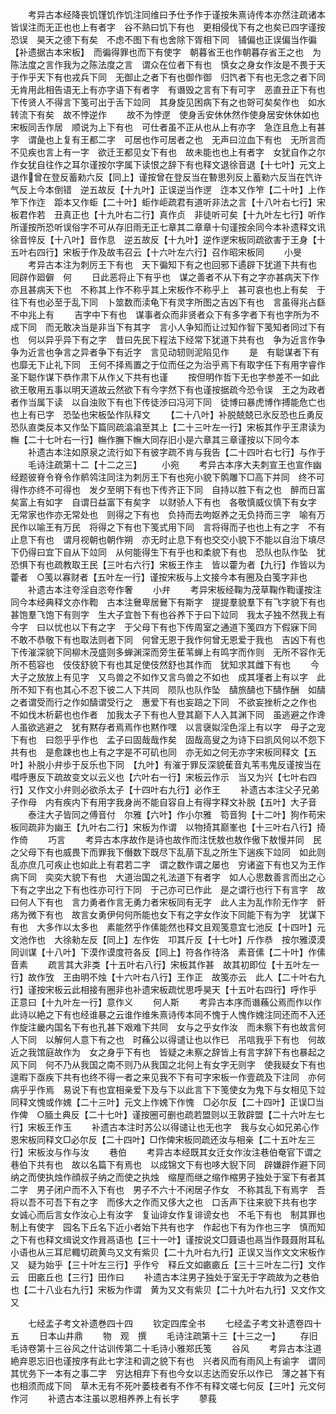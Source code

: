 <!-- { "loadSidebar": true } -->
　　考异古本经降丧饥馑饥作饥注同维曰予仕予作于谨按朱熹诗传本亦然注疏诸本皆误注而无正也也上有者字　谷不熟曰饥下有也　更相侵伐下有之也矣已四字谨按恐误　昊天之德下有矣　不虑不图下有也舍除下胥相下同　铺偏也正误偏当作徧【补遗据古本宋板】　而徧得罪也而下有使字　朝暮省王也作朝暮存省王之也　为陈法度之言作我为之陈法度之言　谓众在位者下有也　慎女之身女作汝是不畏于天于作乎天下有也戎兵下同　无御止之者下有也御作御　归饩者下有也无念之者下同无肯用此相告语无上有亦字语下有者字　有谮毁之言有下有可字　恶直丑正下有也下传贤人不得言下笺可出于舌下竝同　其身旋见困病下有之也哿可矣矣作也　如水转流下有矣　故不悖逆作
　　故不为悖遻　使身舌安休休然作使身居安休休如也宋板同舌作居　顺说为上下有也　可仕者虽不正从也从上有亦字　急迮且危上有甚字　谓彘也上复有王都二字　可居也作可居者之也　无声曰泣血下有也　无所言而不见疾也言上有一字　欲迁王都见女下有也　故未能也也上有者字　女犹自作之尔作女犹自往作之耳尔谨按尔字属下读恨之辞下有也释文退徐音退【十七叶】元文上退作曾在登反蓄勑六反【同上】谨按曾在登反当在暬思列反上蓄勑六反当在饩许气反上今本倒错　逆五故反【十九叶】正误逆当作遻　迮本又作笮【二十叶】上作笮下作迮　距本又作蚷【二十叶】蚷作岠疏君有道听非法之言【十八叶右七行】宋板君作若　丑真正也【十九叶右二行】真作贞　非徒听可矣【十九叶左七行】听作所谨按所恐听误俗字不可从存旧雨无正七章其二章章十句谨按余同今本补遗释文讯徐音悴反【十八叶】音作息　逆五故反【十九叶】逆作遻宋板同疏欲害于王身【十五叶右四行】宋板于作及故韦召云【十六叶左六行】召作昭宋板同
　　小旻
　　考异古本注为刺厉王下有也　天下徧知下有之也回邪下遹辟下犹道下共有也　囘辟作廻僻　何
　　日此恶将止下有乎也　谋之善者不从下有之字亦甚病天下作亦且甚病天下也　不称其上作不称乎其上宋板作不称乎上　甚可哀也也上有矣　于往下有也必至于乱下同　卜筮数而渎龟下有灵字所图之吉凶下有也　言虽得兆占繇不中兆上有
　　吉字中下有也　谋事者众而非贤者众下有多字者下有也字所为不成下同　而无敢决当是非当下有其字　言小人争知而让过知作智下笺知者同过下有也　何以异乎异下有之字　昔曰先民下程法下经常下犹道下共有也　争为近言作争争为近言也争言之异者争下有近字　言见动轫则泥陷见作
　　是　有聪谋者下有也靡无下止礼下同　王何不择焉置之于位而任之为治乎焉下有取字任下有用字睿作圣下聪作谋下恭作肃下从作乂下共有也谨
　　按但明作哲下无也字参差不一如此　欲王敬用五事以明天道故云然欲下有今字然下有也谨按据疏今恐令误　王之为政者者作当属下读　以自浊败下有也下传徒渉曰冯河下同　徒博曰暴虎博作搏能危亡也也上有已字　恐坠也宋板坠作队释文
　　【二十八叶】补脱兢兢已氷反恐也丘勇反恐队直类反本又作坠下篇同疏潝潝至其上【二十三叶左一行】宋板其作乎王肃读为幠【二十七叶右一行】幠作膴下幠大同存旧小是六章其三章谨按以下同今本
　　补遗古本注如原泉之流行如下有彼字疏不肯与我告【二十四叶右七行】与作于
　　毛诗注疏第十二【十二之三】
　　小宛
　　考异古本序大夫刺宣王也宣作幽经题彼脊令脊令作鹡鸰注同注为刺厉王下有也宛小貌下鹘雕下□高下并同　终不可得作亦终不可得也　发夕至明下有也下传齐正下同　自持以胜下有之也　醉而日富矣富上有如字　自谓日益富下有矣字　以财骄人下有也　各敬慎威仪慎下有女字　无常家也作亦无常处也　则得之下有也　负持而去呴妪养之无负持而三字　喻有万民作以喻王有万民　将得之下有也下笺式用下同　言将得而子也也上有之字　不有止息下有也　谓月视朝也朝作朔　亦无时止息下有也交交小貌下不能以自治下填尽下仍得曰宜下自从下竝同　从何能得生下有乎也和柔貌下有也　恐队也队作坠　犹恐惧下有也疏教取王民【三叶右六行】宋板王作主　皆以藿为者【九行】作皆以为藿者　○笺以寡财者【五叶左一行】谨按宋板与上文接今本有圈及白笺字非也
　　补遗古本注夸淫自恣夸作奢
　　小弁
　　考异宋板经鞠为茂草鞠作鞫谨按注同今本经典释文亦作鞫　古本注鸒卑居鸒下有斯字　提提羣貌羣下有飞字貌下有也　甚饱羣飞饱下有则字　生大子宜咎下有也谷养下于曰下竝同　我太子独不然我上有今字　曰以忧也以下有之字　于父母下有也下传周室之通道下笺四方下假寐下同　不敢不恭敬下有也取法则者下同　何曾无恩于我作何曾无恩爱于我也　吉凶下有也下传漼深貌下同柳木茂盛则多蝉渊深而旁生萑苇蝉上有鸣字而作则　无所不容作无所不苞容也　伎伎舒貌下有也其足使伎然舒也其作而　犹知求其雌下有也
　　今大子之放放上有见字　又鸟兽之不如作又言鸟兽之不如也　成其墐者上有以字　此所不知下有也其心不忍下彼二人下共同　陨队也队作坠　醻旅醻也下醻作酬　如醻之者谓受而行之作如醻谓受行之　惠爱下有也妄踣之下同　不欲妄挫析之之作也　不如伐木析薪也也作者　加我太子下有也人登其巅下人入其渊下同　虽逃避之作谗人虽欲逃避之　犹有黙存者焉焉作也黙作嘿　以言襃姒淫色淫上有以字　母子之宠下有也　曰怨乎乎作也　孟子曰固哉哉作矣　固哉高叟之为诗下曰凯风何以不怨下共有也　是愈踈也也上有之字是不可矶也同　亦无如之何无亦字宋板同释文【五叶】补脱小弁歩于反乐也下同　【九叶】有漼于罪反深貌萑音丸苇韦鬼反谨按当在嘒呼惠反下疏故变文以云义也【六叶右一行】宋板云作示　当又为兴【七叶右四行】又作文小弁则必欲杀太子【十四叶右九行】必作王
　　补遗古本注父子兄弟子作母　内有疾内下有用字我身尚不能自容自上有得字释文补脱【五叶】大子音
　　泰注大子皆同之傅音付　尔雅【六叶】作小尔雅　笱音狗【十二叶】狗作苟宋板同疏非为幽王【九叶右二行】宋板为作谓　以物掎其巅峯也【十三叶右八行】掎作倚
　　巧言
　　考异古本序故作是诗也故作而注怃敖也敖作傲下敖慢并同　民之父母下有也威畏下而罪我下僭数下既尽下乱萠下乱之所生下遄疾下竝同　如此则乱亦庶几可疾止也如此上有君若二字　谓之数作谓之屡也　穷诸盗下有也又为王作病下同　奕奕大貌下有也　大道治国之礼法道下有者字　如人心思数善言而出之心下有之字出之下有也徃亦可行下同　于己亦可已作此　是之谓行也行下有言字　故曰何人下有也　言力勇者作言无勇力者宋板同有无字　此人主为乱作阶无作字　骭疡为微下有也　故言女勇伊何何所能也女下有之字女作汝下同能下有为字　犹谋下有也　大多作以太多也　素能然乎作傃能然也释文且观笺意宜七池反【十四叶】元文池作也　大徐勑左反【同上】左作佐　卭其斤反【十七叶】斤作恭　按尔雅漠漠同训谋【十八叶】下漠作谟度符各反【同上】符各作待洛　素音傃【二十叶】作傃音素
　　疏言其大非类【十五叶右八行】宋板其作甚　故其初即位【十五叶左一行】故作攷　王由明不烛【十六叶右八行】王作正　故笺亦云　此人【二十叶右九行】谨按宋板云此相接有圈非也补遗宋板疏忧思呼昊天【十五叶右四行】呼作乎　正意曰【十九叶左一行】意作义
　　何人斯
　　考异古本序而谮蘓公焉而作以作此诗以絶之下有也经谁暴之云谁作维朱熹诗传本同不愧于人愧作媿注同还而不入还作旋注畿内国名下有也孔甚下艰难下共同　女与之乎女作汝　而未察下有也故言何人下同　以解何人意下有之也　时蘓公以得谴让也以作已　吊唁我乎下有也　何故近之我馆庭故作为　女之身乎下有也　皆疑之未察之辞皆上有言字辞下有也暴起之风下同　何不乃从我国之南不则乃从我国之北何上有女字无则字　使我疑女下有也　遑暇下亟疾下共有也终不得一者之来见我不下有可字宋板一作壹疏及下注同　亦何病乎乎作焉　易说下有也宜相亲爱下及与下以此言下下笺使女为鬼下与女相见下竝同释文愧或作媿【二十三叶】元文上作媿下作愧　□必尔反【二十四叶】正误□当作俾　○腼土典反【二十七叶】谨按圈可删也疏若盟则以王敦辟盟【二十六叶左七行】宋板王作玉
　　补遗古本注时苏公以得谴让也无也字　我与女心如兄弟心作恩宋板同释文□必尔反【二十四叶】□作俾宋板同疏还汝与相亲【二十五叶左三行】宋板汝与作与汝
　　巷伯
　　考异古本经既其女迁女作汝注巷伯奄官下谓之巷伯下共有也　故以名篇下有焉也　以成锦文下有也哆大貎下同　辟嫌辟作避下同　纳之而使执烛作顔叔子纳之而使之执烛　缩屋而继之缩作樎男子独处于室下有者其二字　男子闭户而不入下有也　男子不六十不闲居子作女　不称其乱下有焉字　吾将以吾不可吾下有之字　而侈大之作而又侈大之也　口舌声下往来貌下共有也字　女诚心而后言女作汝心上有汝字　复讪诽女作复诽谤女也　不毛下有也　制其罪也制上有使字　园名下丘名下近小者始下共有也字　作起也下有为作也三字　慎而知之下有也释文缉说文作咠鬲语也【三十一叶】谨按说文□聂语也鬲当作聂聂附耳私小语也从三耳尼輙切疏黄鸟又文有紫贝【二十九叶右九行】正误又当作文文宋板作又　疑为始乎【三十叶左三行】乎作兮　释丘文如畞畞丘【三十三叶左二行】文作云　田畞丘也【三行】田作曰
　　补遗古本注男子独处于室无于字疏故为之巷伯也【二十八业右九行】宋板为作谓　黄为又文有紫贝【二十九叶右九行】又文作文又




　　七经孟子考文补遗巻四十四
　　钦定四库全书
　　七经孟子考文补遗卷四十五
　　日本山井鼎
　　物　观　撰
　　毛诗注疏第十三【十三之一】
　　存旧毛诗卷第十三谷风之什诂训传第二十毛诗小雅郑氏笺
　　谷风
　　考异古本注道絶弃恩忘旧也谨按序有此七字注和调之貌下有也　兴者风而有雨风上有谕字　谓同其忧务下一本有之事二字　穷达相弃下有也今女以志达而安乐以作已　薄之甚下有也相须而成下同　草木无有不死叶萎枝者有不作不有释文嗟七何反【三叶】元文何作河
　　补遗古本注虽以恩相养养上有长字
　　蓼莪
